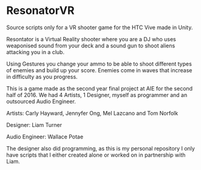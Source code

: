 # ResonatorVR
Source scripts only for a VR shooter game for the HTC Vive made in Unity.

Resontator is a Virtual Reality shooter where you are a DJ who uses weaponised sound from your deck and a sound gun to shoot aliens attacking you in a club.

Using Gestures you change your ammo to be able to shoot different types of enemies and build up your score. Enemies come in waves that increase in difficulty as you progress.

This is a game made as the second year final project at AIE for the second half of 2016. We had 4 Artists, 1 Designer, myself as programmer and an outsourced Audio Engineer.

Artists: Carly Hayward, Jennyfer Ong, Mel Lazcano and Tom Norfolk

Designer: Liam Turner

Audio Engineer: Wallace Potae

The designer also did programming, as this is my personal repository I only have scripts that I either created alone or worked on in partnership with Liam.
